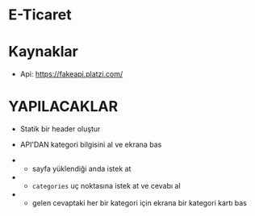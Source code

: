 # E-Ticaret

# Kaynaklar

- Api: https://fakeapi.platzi.com/

# YAPILACAKLAR

- Statik bir header oluştur

- API'DAN kategori bilgisini al ve ekrana bas
- - sayfa yüklendiği anda istek at
- - `categories` uç noktasına istek at ve cevabı al
- - gelen cevaptaki her bir kategori için ekrana bir kategori kartı bas
